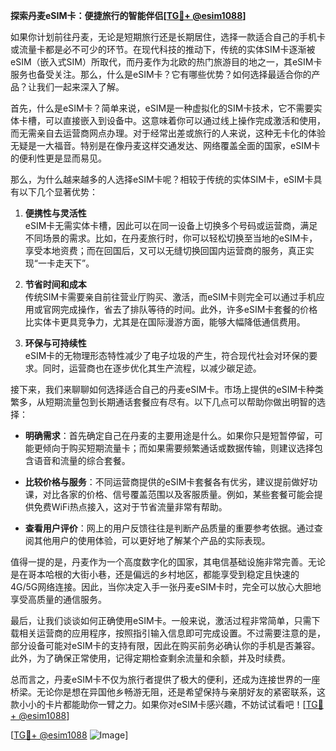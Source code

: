 **探索丹麦eSIM卡：便捷旅行的智能伴侣[[TG💪+ @esim1088](https://t.me/s/esim1088)]**

如果你计划前往丹麦，无论是短期旅行还是长期居住，选择一款适合自己的手机卡或流量卡都是必不可少的环节。在现代科技的推动下，传统的实体SIM卡逐渐被eSIM（嵌入式SIM）所取代，而丹麦作为北欧的热门旅游目的地之一，其eSIM卡服务也备受关注。那么，什么是eSIM卡？它有哪些优势？如何选择最适合你的产品？让我们一起来深入了解。

首先，什么是eSIM卡？简单来说，eSIM是一种虚拟化的SIM卡技术，它不需要实体卡槽，可以直接嵌入到设备中。这意味着你可以通过线上操作完成激活和使用，而无需亲自去运营商网点办理。对于经常出差或旅行的人来说，这种无卡化的体验无疑是一大福音。特别是在像丹麦这样交通发达、网络覆盖全面的国家，eSIM卡的便利性更是显而易见。

那么，为什么越来越多的人选择eSIM卡呢？相较于传统的实体SIM卡，eSIM卡具有以下几个显著优势：

1. **便携性与灵活性**  
   eSIM卡无需实体卡槽，因此可以在同一设备上切换多个号码或运营商，满足不同场景的需求。比如，在丹麦旅行时，你可以轻松切换至当地的eSIM卡，享受本地资费；而在回国后，又可以无缝切换回国内运营商的服务，真正实现“一卡走天下”。

2. **节省时间和成本**  
   传统SIM卡需要亲自前往营业厅购买、激活，而eSIM卡则完全可以通过手机应用或官网完成操作，省去了排队等待的时间。此外，许多eSIM卡套餐的价格比实体卡更具竞争力，尤其是在国际漫游方面，能够大幅降低通信费用。

3. **环保与可持续性**  
   eSIM卡的无物理形态特性减少了电子垃圾的产生，符合现代社会对环保的要求。同时，运营商也在逐步优化其生产流程，以减少碳足迹。

接下来，我们来聊聊如何选择适合自己的丹麦eSIM卡。市场上提供的eSIM卡种类繁多，从短期流量包到长期通话套餐应有尽有。以下几点可以帮助你做出明智的选择：

- **明确需求**：首先确定自己在丹麦的主要用途是什么。如果你只是短暂停留，可能更倾向于购买短期流量卡；而如果需要频繁通话或数据传输，则建议选择包含语音和流量的综合套餐。
  
- **比较价格与服务**：不同运营商提供的eSIM卡套餐各有优劣，建议提前做好功课，对比各家的价格、信号覆盖范围以及客服质量。例如，某些套餐可能会提供免费WiFi热点接入，这对于节省流量非常有帮助。

- **查看用户评价**：网上的用户反馈往往是判断产品质量的重要参考依据。通过查阅其他用户的使用体验，可以更好地了解某个产品的实际表现。

值得一提的是，丹麦作为一个高度数字化的国家，其电信基础设施非常完善。无论是在哥本哈根的大街小巷，还是偏远的乡村地区，都能享受到稳定且快速的4G/5G网络连接。因此，当你决定入手一张丹麦eSIM卡时，完全可以放心大胆地享受高质量的通信服务。

最后，让我们谈谈如何正确使用eSIM卡。一般来说，激活过程非常简单，只需下载相关运营商的应用程序，按照指引输入信息即可完成设置。不过需要注意的是，部分设备可能对eSIM卡的支持有限，因此在购买前务必确认你的手机是否兼容。此外，为了确保正常使用，记得定期检查剩余流量和余额，并及时续费。

总而言之，丹麦eSIM卡不仅为旅行者提供了极大的便利，还成为连接世界的一座桥梁。无论你是想在异国他乡畅游无阻，还是希望保持与亲朋好友的紧密联系，这款小小的卡片都能助你一臂之力。如果你对eSIM卡感兴趣，不妨试试看吧！[[TG💪+ @esim1088](https://t.me/s/esim1088)]

[[TG💪+ @esim1088](https://t.me/s/esim1088) ![Image](https://i.postimg.cc/4NQfJmqS/Snipaste-2025-05-13-00-14-12.png)]